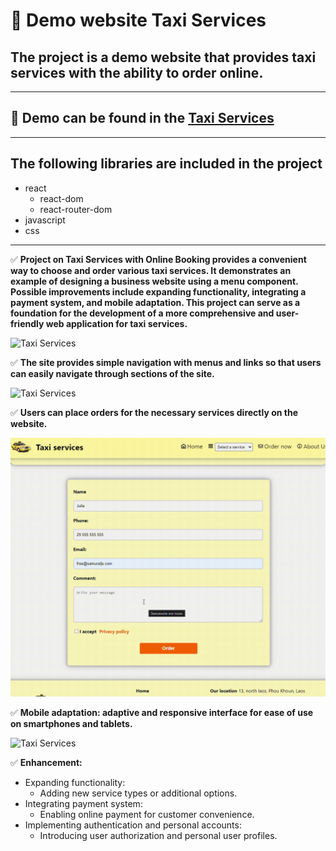 # 🚕 Demo website Taxi Services
## The project is a demo website that provides taxi services with the ability to order online.
___
## :link: Demo can be found in the [Taxi Services](https://taxi-services-layout.netlify.app/)
___
## The following libraries are included in the project
* react
    * react-dom
    * react-router-dom
* javascript
* css
___

:white_check_mark: **Project on Taxi Services with Online Booking provides a convenient way to choose and order various taxi services. It demonstrates an example of designing a business website using a menu component. Possible improvements include expanding functionality, integrating a payment system, and mobile adaptation. This project can serve as a foundation for the development of a more comprehensive and user-friendly web application for taxi services.**

![Taxi Services](src/assets/read-me/taxi-2.gif)

:white_check_mark: **The site provides simple navigation with menus and links so that users can easily navigate through sections of the site.**

![Taxi Services](src/assets/read-me/taxi-1.gif)

:white_check_mark: **Users can place orders for the necessary services directly on the website.**

![Taxi Services](src/assets/read-me/taxi-submit.gif)

:white_check_mark: **Mobile adaptation: adaptive and responsive interface for ease of use on smartphones and tablets.**

![Taxi Services](src/assets/read-me/taxi-3.gif)

:white_check_mark: **Enhancement:**
* Expanding functionality: 
    * Adding new service types or additional options.
* Integrating payment system:
    * Enabling online payment for customer convenience.
* Implementing authentication and personal accounts:
    * Introducing user authorization and personal user profiles.

